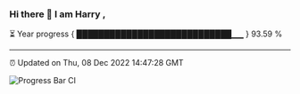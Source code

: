 ### Hi there 👋 I am Harry , 

⏳ Year progress { ████████████████████████████▁▁ } 93.59 %

---

⏰ Updated on Thu, 08 Dec 2022 14:47:28 GMT

![Progress Bar CI](https://github.com/duykhang68/duykhang68/workflows/Progress%20Bar%20CI/badge.svg)

